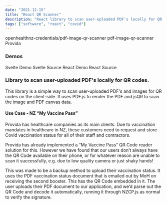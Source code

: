 ```yaml
---
date: "2021-12-15"
title: "React QR Scanner"
description: "React library to scan user-uploaded PDF's locally for QR codes."
tags: ["software", "react", "covid"]
---
```


<script>
  import MarkdownLink from "$md/MarkdownLink.svelte";
</script>

<MarkdownLink href="https://github.com/openhealthnz-credentials/pdf-image-qr-scanner">openhealthnz-credentials/pdf-image-qr-scanner</MarkdownLink>
<MarkdownLink href="https://www.npmjs.com/package/@openhealthnz-credentials/pdf-image-qr-scanner">pdf-image-qr-scanner</MarkdownLink>
<MarkdownLink href="https://provida.nz">Provida</MarkdownLink>

### Demos
<MarkdownLink href="https://svelte-pdf-image-scanner.fallstop.workers.dev/">Svelte Demo</MarkdownLink>
<MarkdownLink href="https://github.com/openhealthnz-credentials/pdf-image-qr-scanner/blob/main/examples/svelte">Svelte Source</MarkdownLink>
<MarkdownLink href="https://react-pdf-image-qr-scanner.pages.dev/">React Demo</MarkdownLink>
<MarkdownLink href="https://github.com/openhealthnz-credentials/pdf-image-qr-scanner/blob/main/examples/react">React Source</MarkdownLink>


### Library to scan user-uploaded PDF's locally for QR codes.

This library is a simple way to scan user-uploaded PDF's and images for QR codes on the client-side. It uses PDF.js to render the PDF and jsQR to scan the image and PDF canvas data.


#### Use Case - NZ “My Vaccine Pass”

Provida has healthcare companies as its main clients. Due to vaccination mandates in healthcare in NZ, these customers need to request and store Covid vaccination status for all of their staff and contractors.

Provida has already implemented a “My Vaccine Pass” QR Code reader solution for this. However we have found that our users don’t always have the QR Code available on their phone, or for whatever reason are unable to scan it successfully, e.g. due to low quality camera or just shaky hands!

This was made to be a backup method to upload their vaccination status. It uses the PDF vaccination status document that is emailed out by MoH on receiving the second booster. This has the QR Code embedded in it. The user uploads their PDF document to our application, and we’d parse out the QR Code and decode it automatically, running it through NZCP.js as normal to verify the signature.